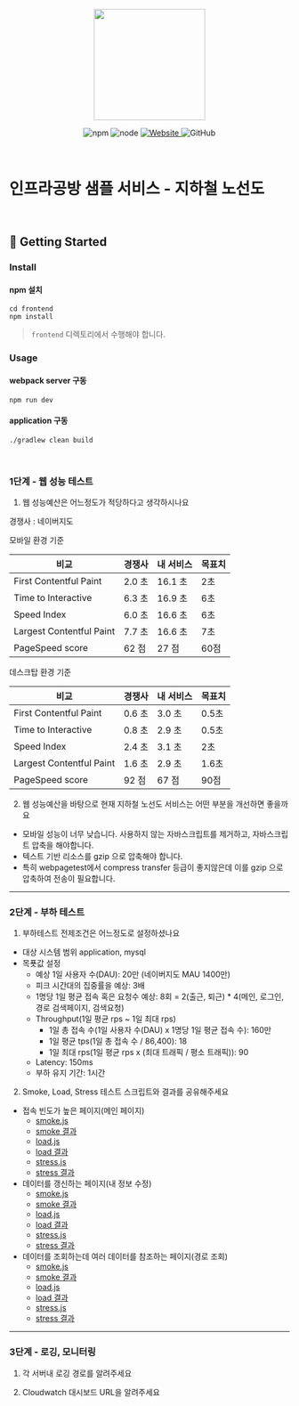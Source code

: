 <p align="center">
    <img width="200px;" src="https://raw.githubusercontent.com/woowacourse/atdd-subway-admin-frontend/master/images/main_logo.png"/>
</p>
<p align="center">
  <img alt="npm" src="https://img.shields.io/badge/npm-%3E%3D%205.5.0-blue">
  <img alt="node" src="https://img.shields.io/badge/node-%3E%3D%209.3.0-blue">
  <a href="https://edu.nextstep.camp/c/R89PYi5H" alt="nextstep atdd">
    <img alt="Website" src="https://img.shields.io/website?url=https%3A%2F%2Fedu.nextstep.camp%2Fc%2FR89PYi5H">
  </a>
  <img alt="GitHub" src="https://img.shields.io/github/license/next-step/atdd-subway-service">
</p>

<br>

# 인프라공방 샘플 서비스 - 지하철 노선도

<br>

## 🚀 Getting Started

### Install
#### npm 설치
```
cd frontend
npm install
```
> `frontend` 디렉토리에서 수행해야 합니다.

### Usage
#### webpack server 구동
```
npm run dev
```
#### application 구동
```
./gradlew clean build
```
<br>


### 1단계 - 웹 성능 테스트
1. 웹 성능예산은 어느정도가 적당하다고 생각하시나요

경쟁사 : 네이버지도

모바일 환경 기준

| 비교                       | 경쟁사   | 내 서비스  | 목표치 |
|--------------------------|-------|--------|-----|
| First Contentful Paint   | 2.0 초 | 16.1 초 | 2초  |
| Time to Interactive      | 6.3 초 | 16.9 초 | 6초  |
| Speed Index              | 6.0 초 | 16.6 초 | 6초  |
| Largest Contentful Paint | 7.7 초 | 16.6 초 | 7초  |
| PageSpeed score          | 62 점  | 27 점   | 60점 |

데스크탑 환경 기준

| 비교                       | 경쟁사   | 내 서비스 | 목표치  |
|--------------------------|-------|-------|------|
| First Contentful Paint   | 0.6 초 | 3.0 초 | 0.5초 |
| Time to Interactive      | 0.8 초 | 2.9 초 | 0.5초 |
| Speed Index              | 2.4 초 | 3.1 초 | 2초   |
| Largest Contentful Paint | 1.6 초 | 2.9 초 | 1.6초 |
| PageSpeed score          | 92 점  | 67 점  | 90점  |

2. 웹 성능예산을 바탕으로 현재 지하철 노선도 서비스는 어떤 부분을 개선하면 좋을까요
- 모바일 성능이 너무 낮습니다. 사용하지 않는 자바스크립트를 제거하고, 자바스크립트 압축을 해야합니다.
- 텍스트 기반 리소스를 gzip 으로 압축해야 합니다. 
- 특히 webpagetest에서 compress transfer 등급이 좋지않은데 이를 gzip 으로 압축하여 전송이 필요합니다.



---

### 2단계 - 부하 테스트 
1. 부하테스트 전제조건은 어느정도로 설정하셨나요
- 대상 시스템 범위
  application, mysql
- 목푯값 설정
    - 예상 1일 사용자 수(DAU): 20만 (네이버지도 MAU 1400만)
    - 피크 시간대의 집중률을 예상: 3배
    - 1명당 1일 평균 접속 혹은 요청수 예상: 8회 = 2(출근, 퇴근) * 4(메인, 로그인, 경로 검색페이지, 검색요청)
    - Throughput(1일 평균 rps ~ 1일 최대 rps)
        - 1일 총 접속 수(1일 사용자 수(DAU) x 1명당 1일 평균 접속 수): 160만
        - 1일 평균 tps(1일 총 접속 수 / 86,400): 18
        - 1일 최대 rps(1일 평균 rps x (최대 트래픽 / 평소 트래픽)): 90
    - Latency: 150ms
    - 부하 유지 기간: 1시간
2. Smoke, Load, Stress 테스트 스크립트와 결과를 공유해주세요
- 접속 빈도가 높은 페이지(메인 페이지)
  - [smoke.js](./test/접속빈도/smoke.js)
  - [smoke 결과](./test/접속빈도/smoke.txt)
  - [load.js](./test/접속빈도/load.js)
  - [load 결과](./test/접속빈도/load.txt)
  - [stress.js](./test/접속빈도/stress.js)
  - [stress 결과](./test/접속빈도/stress.txt)
- 데이터를 갱신하는 페이지(내 정보 수정)
  - [smoke.js](./test/데이터갱신/smoke.js)
  - [smoke 결과](./test/데이터갱신/smoke.txt)
  - [load.js](./test/데이터갱신/load.js)
  - [load 결과](./test/데이터갱신/load.txt)
  - [stress.js](./test/데이터갱신/stress.js)
  - [stress 결과](./test/데이터갱신/stress.txt)
- 데이터를 조회하는데 여러 데이터를 참조하는 페이지(경로 조회)
  - [smoke.js](./test/데이터조회참조/smoke.js)
  - [smoke 결과](./test/데이터조회참조/smoke.txt)
  - [load.js](./test/데이터조회참조/load.js)
  - [load 결과](./test/데이터조회참조/load.txt)
  - [stress.js](./test/데이터조회참조/stress.js)
  - [stress 결과](./test/데이터조회참조/stress.txt)
---

### 3단계 - 로깅, 모니터링
1. 각 서버내 로깅 경로를 알려주세요

2. Cloudwatch 대시보드 URL을 알려주세요
